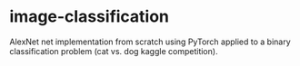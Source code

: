 # image-classification
AlexNet net implementation from scratch using PyTorch applied to a binary classification problem (cat vs. dog kaggle competition).